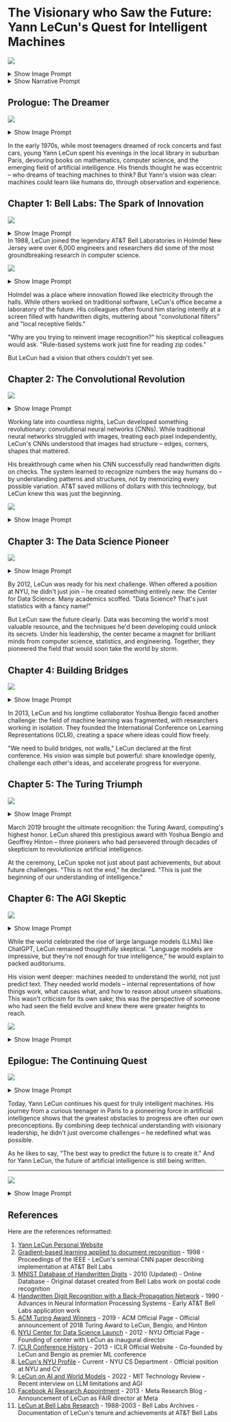 # The Visionary who Saw the Future: Yann LeCun's Quest for Intelligent Machines
![](./00-cover.png)
<details><summary>Show Image Prompt</summary>
Cover Image:
Create a vibrant, tech-optimistic wide-landscape graphic novel cover featuring Yann LeCun as the central figure, depicted in a heroic pose with his arms outstretched toward twin horizons representing past and future. The left horizon shows early computing (1970s-1980s) with vintage computers, handwritten digits, and primitive neural network diagrams, rendered in warm sepia tones. The right horizon explodes with modern AI technology - glowing neural networks, holographic data streams, and interconnected global nodes, rendered in brilliant cyans, magentas, and electric blues.

Behind LeCun, create a dramatic split background where the upper half shows the physical world with realistic buildings, labs, and libraries, while the lower half reveals the digital realm of mathematical concepts materialized as floating equations, converging networks, and architectural visualizations of CNNs. These two realms should blend seamlessly through LeCun's silhouette, with light streaming from his head and heart to represent the flow of ideas.

Above the scene, incorporate three distinct layers: the bottom layer shows early perceptrons and simple neural networks, the middle layer displays complex CNN architectures, and the top layer hints at future world models with intricate cause-and-effect relationships. Use flowing energy lines and glowing nodes to connect these layers, suggesting evolution and continuity.
The title 'THE VISIONARY WHO SAW THE FUTURE: YANN LECUN'S QUEST FOR INTELLIGENT MACHINES' should be integrated organically into the design, perhaps formed by neural pathways or data streams. Use a bold, modern typeface that complements the tech-forward aesthetic.

The overall color palette should be bright and optimistic, featuring deep blues for computational elements, warm golds for human insight and eureka moments, vibrant greens for growth and innovation, and luminous whites for breakthrough moments. The style should blend technical accuracy with artistic interpretation, making complex AI concepts visually accessible and inspiring.

Include subtle Easter eggs like the iconic handwritten '5' and '7' digits from his early work, equations floating in the background, and miniature depictions of key moments from his career. The composition should draw the reader's eye in a circular motion, starting from LeCun's determined expression, sweeping through the technological landscape, and returning to his visionary gaze toward the future.

The entire image must be rendered in a wide-landscape format suitable for a graphic novel cover, with dramatic lighting that emphasizes the contrast between challenges overcome and possibilities ahead.
</details>

<details><summary>Show Narrative Prompt</summary>
Please create a detailed fun and entertaining story for high-school students about the AI researcher Yann LeCun.  Generate a narrative text but also create detailed descriptions of graph-novel panels that can be inserted into the story at appropriate places.  The theme of the story is how LeCun challenged the status quo and has overcome obstacles in his career by combining both a deep technical understanding and leadership skills.

Tell how in 1988, LeCun joined the Adaptive Systems Research Department at AT&T Bell Laboratories in Holmdel, New Jersey and worked on machine learning.

Give a detailed background of how his career started doing optical character recognition and computer vision using convolutional neural networks (CNNs).

Tell how in 2012, he became the founding director of the NYU Center for Data Science, before the term "Data Science" was popular.

Tell how it 2013, he and Yoshua Bengio co-founded the International Conference on Learning Representations to promote good research in the field of machine learning.

Tell how in March 2019, LeCun won the 2018 Turing Award, sharing it with Yoshua Bengio and Geoffrey Hinton.

Tell how LeCun is extremely skeptical that LLMs alone will ever achieve levels of artificial general intelligence (AGI).  Discuss how LeCun feels that precise world models must be used to achieve AGI.

Our goal is to have you generate the full text of the story, but to turn the story into a graphic novel with many illustrations that explains the arc of  LeCun career. 

When appropriate, suggest an image that could be inserted into the story to make the story a graphic novel. 

Describe each image in detail and be consistent across all the images in the story for style. When you describe an image, make sure to mention that it should be a colorful, bright wide-landscape drawing suitable for technology-forward optimistic graphic-novel.
</details>

## Prologue: The Dreamer
![](01.png)

<details><summary>Show Image Prompt</summary>
Image 1: A colorful, bright wide-landscape drawing showing a young Yann LeCun as a teenager in France, sitting in a library surrounded by dusty books on mathematics and computing. The scene should be split between the physical reality showing him studying analog electronics and computing manuals, and a dreamy overlay showing his imagination of neural networks as glowing interconnected nodes floating above his head. The style should be vibrant and optimistic, with warm lighting streaming through library windows.
</details>

In the early 1970s, while most teenagers dreamed of rock concerts and fast cars, young Yann LeCun spent his evenings in the local library in suburban Paris, devouring books on mathematics, computer science, and the emerging field of artificial intelligence. His friends thought he was eccentric – who dreams of teaching machines to think? But Yann's vision was clear: machines could learn like humans do, through observation and experience.

## Chapter 1: Bell Labs: The Spark of Innovation

![](./holmdell-graphic-novel.png)
<details><summary>Show Image Prompt</summary>
Please create a new version of [this image](./holmdell-1980.jpeg) using a drawing that might appear in a colorful bright graphic novel. 
</details>
In 1988, LeCun joined the legendary AT&T Bell Laboratories in Holmdel New Jersey were over 6,000 engineers and researchers did some of the most groundbreaking research in computer science.

![](./02.png)
<details><summary>Show Image Prompt</summary>
Image 2:
Please generate a new drawing.  It is a wide-landscape drawing that might appear in a graphic novel. 
A tech-optimistic graphic novel panel showing LeCun as a young researcher at AT&T Bell Labs in 1988, working late at night surrounded by early computers and neural network diagrams on whiteboards. The scene should depict him animated and excited, gesturing toward holographic representations of digits floating above a primitive neural network diagram. The setting should have the warm orange glow of desk lamps and the blue light of computer monitors, creating an atmosphere of discovery.
</details>

Holmdel was a place where innovation flowed like electricity through the halls. While others worked on traditional software, LeCun's office became a laboratory of the future. His colleagues often found him staring intently at a screen filled with handwritten digits, muttering about "convolutional filters" and "local receptive fields." 

"Why are you trying to reinvent image recognition?" his skeptical colleagues would ask. "Rule-based systems work just fine for reading zip codes."

But LeCun had a vision that others couldn't yet see.

## Chapter 2: The Convolutional Revolution
![](03.png)
<details><summary>Show Image Prompt</summary>
Image 3: 
Please generate a new drawing.  It is a wide-landscape drawing that might appear in a graphic novel. 
A dynamic wide-landscape illustration showing the inner workings of a CNN processing handwritten digits. The scene should be depicted as an ethereal journey through multiple layers of convolution, showing the transition from raw pixels to abstract features. Use flowing, interconnected neural pathways with bright colors – blues for initial features, transitioning to greens for edges, yellows for shapes, and reds for final classification. The style should be both technical and artistic, making neural network concepts visually beautiful.
</details>

Working late into countless nights, LeCun developed something revolutionary: convolutional neural networks (CNNs). While traditional neural networks struggled with images, treating each pixel independently, LeCun's CNNs understood that images had structure – edges, corners, shapes that mattered.

His breakthrough came when his CNN successfully read handwritten digits on checks. The system learned to recognize numbers the way humans do – by understanding patterns and structures, not by memorizing every possible variation. AT&T saved millions of dollars with this technology, but LeCun knew this was just the beginning.

![](04.png)
<details><summary>Show Image Prompt</summary>
Image 4: 
Please generate a new drawing.  It is a wide-landscape drawing that might appear in a graphic novel. 

A triumphant scene in a bank processing center, split between the mundane reality of workers manually sorting checks and the futuristic overlay of LeCun's CNN system automatically reading and processing thousands of checks with glowing accuracy indicators. The style should contrast the gray, tedious manual work with the vibrant, efficient automated system powered by neural networks.
</details>

## Chapter 3: The Data Science Pioneer
![](./05.png)

<details><summary>Show Image Prompt</summary>
Please generate a new drawing.  It is a wide-landscape drawing that might appear in a graphic novel. 

Image 5: A colorful wide-landscape showing the inauguration of the NYU Center for Data Science in 2012. The scene should depict LeCun on stage, but instead of a traditional podium, he's surrounded by floating holographic data visualizations, neural networks, and equations. In the audience, show a mix of excited students and skeptical faculty members, with some thinking "Data Science? That's not a real field!" The setting should feel like a tech startup meets academic institution, with modern architecture and vibrant colors.
</details>

By 2012, LeCun was ready for his next challenge. When offered a position at NYU, he didn't just join – he created something entirely new: the Center for Data Science. Many academics scoffed. "Data Science? That's just statistics with a fancy name!"

But LeCun saw the future clearly. Data was becoming the world's most valuable resource, and the techniques he'd been developing could unlock its secrets. Under his leadership, the center became a magnet for brilliant minds from computer science, statistics, and engineering. Together, they pioneered the field that would soon take the world by storm.

## Chapter 4: Building Bridges
![](./06.png)
<details><summary>Show Image Prompt</summary>
Please generate a new drawing.  It is a wide-landscape drawing that might appear in a graphic novel. 

Image 6: A conference room scene showing the first International Conference on Learning Representations (ICLR) in 2013. The panel should show LeCun and Yoshua Bengio planting seeds that grow into a massive tree of knowledge, with branches reaching out to connect researchers worldwide. Each connection should be represented by glowing lines forming a global network of innovation. The style should be aspirational and forward-thinking, with a global map in the background showing research nodes lighting up across continents.
</details>

In 2013, LeCun and his longtime collaborator Yoshua Bengio faced another challenge: the field of machine learning was fragmented, with researchers working in isolation. They founded the International Conference on Learning Representations (ICLR), creating a space where ideas could flow freely.

"We need to build bridges, not walls," LeCun declared at the first conference. His vision was simple but powerful: share knowledge openly, challenge each other's ideas, and accelerate progress for everyone.

## Chapter 5: The Turing Triumph
![](07.png)
<details><summary>Show Image Prompt</summary>
Image 7:
Please generate a new drawing.  It is a wide-landscape drawing that might appear in a graphic novel. 
A spectacular wide-landscape showing the 2019 Turing Award ceremony with LeCun, Bengio, and Hinton standing together. Instead of just receiving medals, they should be depicted as knights of the digital realm, with data streams and neural networks forming crowns above their heads. The scene should be celebratory with confetti, but also symbolic – showing how their work has literally reshaped the world, with elements of their innovations (CNNs, deep learning, AI applications) transforming the environment around them.
</details>

March 2019 brought the ultimate recognition: the Turing Award, computing's highest honor. LeCun shared this prestigious award with Yoshua Bengio and Geoffrey Hinton – three pioneers who had persevered through decades of skepticism to revolutionize artificial intelligence.

At the ceremony, LeCun spoke not just about past achievements, but about future challenges. "This is not the end," he declared. "This is just the beginning of our understanding of intelligence."

## Chapter 6: The AGI Skeptic
![](./08.png)
<details><summary>Show Image Prompt</summary>
Image 8:
Please generate a new drawing.  It is a wide-landscape drawing that might appear in a graphic novel. 

A thought-provoking wide-landscape showing LeCun in his office, surrounded by whiteboards filled with diagrams. On one side, show simplified representations of LLMs (depicted as pattern-matching machines), and on the other side, show his vision of world models as complex, interconnected systems. The scene should include holographic projections of physical simulations, cause-and-effect relationships, and reasoning engines. The contrast should be clear but non-judgmental, emphasizing the complementary nature of different AI approaches.
</details>

While the world celebrated the rise of large language models (LLMs) like ChatGPT, LeCun remained thoughtfully skeptical. "Language models are impressive, but they're not enough for true intelligence," he would explain to packed auditoriums.

His vision went deeper: machines needed to understand the world, not just predict text. They needed world models – internal representations of how things work, what causes what, and how to reason about unseen situations. This wasn't criticism for its own sake; this was the perspective of someone who had seen the field evolve and knew there were greater heights to reach.

![](./09.png)
<details><summary>Show Image Prompt</summary>
Image 9: 
Please generate a new drawing.  It is a wide-landscape drawing that might appear in a graphic novel. 
A visionary scene showing LeCun's concept of future AI systems. The panel should illustrate a split reality: above, current AI systems performing specific tasks (language, image recognition, etc.), and below, an integrated AI system with a comprehensive world model. This lower level should be depicted as a sophisticated machine understanding the physical world, social dynamics, causal relationships, and abstract reasoning – all connected in a harmonious, glowing network of understanding.
</details>

## Epilogue: The Continuing Quest

![](./10.png)
<details><summary>Show Image Prompt</summary>
Image 10: 
Please generate a new drawing.  It is a wide-landscape drawing that might appear in a graphic novel. 
A forward-looking wide-landscape that serves as the story's finale. Show LeCun as an elder statesman of AI, but still actively working and mentoring young researchers. The scene should be set in a futuristic lab where his influence is visible everywhere – from CNNs processing visual data to young scientists working on world models and next-generation AI. The atmosphere should be optimistic and inclusive, showing a diverse group of researchers continuing his legacy of challenging assumptions and pushing boundaries.
</details>

Today, Yann LeCun continues his quest for truly intelligent machines. His journey from a curious teenager in Paris to a pioneering force in artificial intelligence shows that the greatest obstacles to progress are often our own preconceptions. By combining deep technical understanding with visionary leadership, he didn't just overcome challenges – he redefined what was possible.

As he likes to say, "The best way to predict the future is to create it." And for Yann LeCun, the future of artificial intelligence is still being written.

---
![](./11.png)
<details><summary>Show Image Prompt</summary>
Image 11: 
Please generate a new drawing.  It is a wide-landscape drawing that might appear in a graphic novel. 
A symbolic closing panel showing hands passing a torch between generations of AI researchers. In the background, the evolution of neural networks can be seen as a spiral timeline, from simple perceptrons to modern CNNs to future world models. The torch itself should be rendered as a glowing neural network, symbolizing the continuous flow of knowledge and innovation. The style should be hopeful and inspiring, suggesting that the story continues with each new generation of researchers.
</details>

## References

Here are the references reformatted:

1. [Yann LeCun Personal Website](http://yann.lecun.com/)
1.  [Gradient-based learning applied to document recognition](hhttp://vision.stanford.edu/cs598_spring07/papers/Lecun98.pdf) - 1998 - Proceedings of the IEEE - LeCun's seminal CNN paper describing implementation at AT&T Bell Labs
2.  [MNIST Database of Handwritten Digits](http://yann.lecun.com/exdb/mnist/) - 2010 (Updated) - Online Database - Original dataset created from Bell Labs work on postal code recognition
3.  [Handwritten Digit Recognition with a Back-Propagation Network](http://yann.lecun.com/exdb/publis/pdf/lecun-90c.pdf) - 1990 - Advances in Neural Information Processing Systems - Early AT&T Bell Labs application work
4.  [ACM Turing Award Winners](https://amturing.acm.org/award_winners/lecun_1576916.cfm) - 2019 - ACM Official Page - Official announcement of 2018 Turing Award to LeCun, Bengio, and Hinton
5.  [NYU Center for Data Science Launch](https://cds.nyu.edu/about/) - 2012 - NYU Official Page - Founding of center with LeCun as inaugural director
6.  [ICLR Conference History](https://iclr.cc/About) - 2013 - ICLR Official Website - Co-founded by LeCun and Bengio as premier ML conference
7.  [LeCun's NYU Profile](https://cs.nyu.edu/~yann/) - Current - NYU CS Department - Official position at NYU and CV
8.  [LeCun on AI and World Models](https://www.technologyreview.com/2022/03/25/1048261/yann-lecun-meta-ai-large-language-models-agi/) - 2022 - MIT Technology Review - Recent interview on LLM limitations and AGI
9.  [Facebook AI Research Appointment](https://research.facebook.com/blog/2013/12/facebook-ai-lab-new-york-is-hiring/) - 2013 - Meta Research Blog - Announcement of LeCun as FAIR director at Meta
10.  [LeCun at Bell Labs Research](https://www.alcatel-lucent.com/bell-labs-history) - 1988-2003 - Bell Labs Archives - Documentation of LeCun's tenure and achievements at AT&T Bell Labs